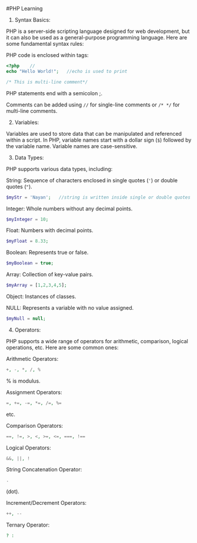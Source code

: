 #PHP Learning

1. Syntax Basics: 

PHP is a server-side scripting language designed for web development, but it can also be used as a general-purpose programming language. Here are some fundamental syntax rules: 

PHP code is enclosed within <?php ?> tags:

```php
<?php    // 
echo "Hello World!";   //echo is used to print

/* This is multi-line comment*/

```

PHP statements end with a semicolon ;. 

Comments can be added using ```//``` for single-line comments or ```/* */``` for multi-line comments. 


2. Variables: 

Variables are used to store data that can be manipulated and referenced within a script. In PHP, variable names start with a dollar sign (```$```) followed by the variable name. Variable names are case-sensitive. 
 

3. Data Types: 

PHP supports various data types, including: 

String: Sequence of characters enclosed in single quotes (```'```) or double quotes (```"```). 
```php
$myStr = 'Nayan';   //string is written inside single or double quotes
```

Integer: Whole numbers without any decimal points. 
```php
$myInteger = 10;
```

Float: Numbers with decimal points. 
```php
$myFloat = 8.33;
```

Boolean: Represents true or false. 
```php
$myBoolean = true;
```

Array: Collection of key-value pairs. 
```php
$myArray = [1,2,3,4,5];
```

Object: Instances of classes. 

NULL: Represents a variable with no value assigned. 
```php
$myNull = null;
```

 

4. Operators: 

PHP supports a wide range of operators for arithmetic, comparison, logical operations, etc. Here are some common ones: 

Arithmetic Operators: 
```php
+, -, *, /, % 
```
% is modulus. 

Assignment Operators:
```php
=, +=, -=, *=, /=, %=
```
etc.

Comparison Operators: 
```php
==, !=, >, <, >=, <=, ===, !==
```

Logical Operators:
```php
&&, ||, !
```

String Concatenation Operator:
```php
.
``` 
(dot). 

Increment/Decrement Operators:
```php
++, --
```

Ternary Operator:
```php
? :
```
